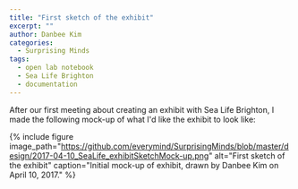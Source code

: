 ```yaml
---
title: "First sketch of the exhibit"
excerpt: ""
author: Danbee Kim
categories:
  - Surprising Minds
tags:
  - open lab notebook
  - Sea Life Brighton
  - documentation
---
```


After our first meeting about creating an exhibit with Sea Life Brighton, I made the following mock-up of what I'd like the exhibit to look like: 

{% include figure image_path="https://github.com/everymind/SurprisingMinds/blob/master/design/2017-04-10_SeaLife_exhibitSketchMock-up.png" alt="First sketch of the exhibit" caption="Initial mock-up of exhibit, drawn by Danbee Kim on April 10, 2017." %}
